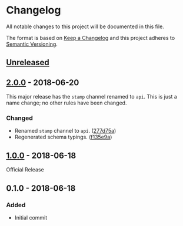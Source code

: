 # Changelog
All notable changes to this project will be documented in this file.

The format is based on [Keep a Changelog](http://keepachangelog.com/en/1.0.0/)
and this project adheres to [Semantic Versioning](http://semver.org/spec/v2.0.0.html).

## [Unreleased]

## [2.0.0] - 2018-06-20

This major release has the `stamp` channel renamed to `api`.
This is just a name change; no other rules have been changed.

### Changed
 - Renamed `stamp` channel to `api`. ([277d75a])
 - Regenerated schema typings. ([f135e9a])

## [1.0.0] - 2018-06-18

Official Release

## 0.1.0 - 2018-06-18

### Added
 - Initial commit

[Unreleased]: https://bitbucket.org/preferizi/bot-configs-schema/compare/HEAD..v2.0.0

[2.0.0]: https://bitbucket.org/preferizi/bot-configs-schema/compare/v2.0.0..v1.0.0
[1.0.0]: https://bitbucket.org/preferizi/bot-configs-schema/compare/v1.0.0..v0.1.0

[277d75a]: https://bitbucket.org/preferizi/bot-configs-schema/commits/277d75a
[f135e9a]: https://bitbucket.org/preferizi/bot-configs-schema/commits/f135e9a
